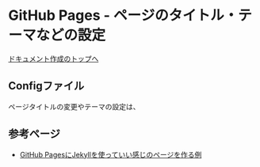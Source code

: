 # GitHub Pages - ページのタイトル・テーマなどの設定

[ドキュメント作成のトップへ](./../index.md)

## Configファイル

ページタイトルの変更やテーマの設定は、

## 参考ページ

- [GitHub PagesにJekyllを使っていい感じのページを作る例](https://qiita.com/stkdev/items/0e2df27736acbea9bd26)


